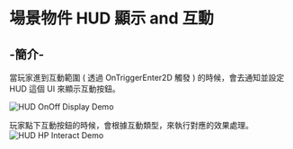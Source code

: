# 場景物件 HUD 顯示 and 互動

## -簡介-
當玩家進到互動範圍 ( 透過 OnTriggerEnter2D 觸發 ) 的時候，會去通知並設定 HUD 這個 UI 來顯示互動按鈕。

![HUD OnOff Display Demo](https://i.ibb.co/LS8Mq9L/HUD-On-Off-Display-Demo.gif)


玩家點下互動按鈕的時候，會根據互動類型，來執行對應的效果處理。
![HUD HP Interact Demo](https://i.ibb.co/3kzJ02P/HUD-HP-Interact-Demo.gif)